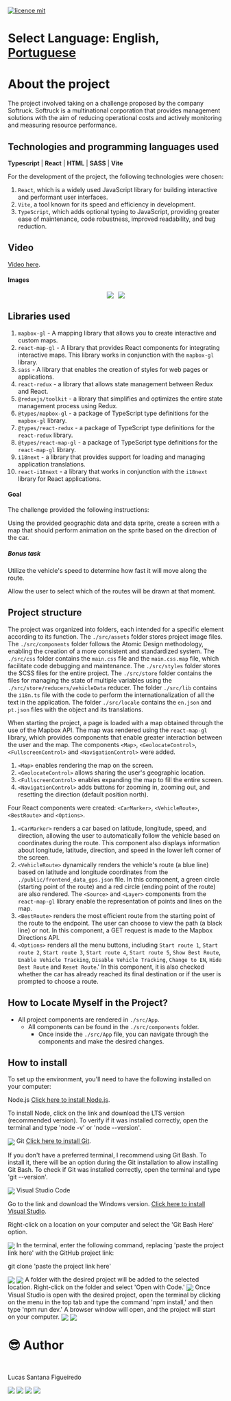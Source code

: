 [![licence mit](https://img.shields.io/badge/licence-MIT-blue.svg)](./LICENSE)

# Select Language: **English**, [Portuguese](https://github.com/santanafx/frontend-3d-car/blob/main/README-pt.md)

# About the project

The project involved taking on a challenge proposed by the company Softruck. Softruck is a multinational corporation that provides management solutions with the aim of reducing operational costs and actively monitoring and measuring resource performance.

## Technologies and programming languages used

**Typescript** | **React** | **HTML** | **SASS** | **Vite**

For the development of the project, the following technologies were chosen:

1. `React`, which is a widely used JavaScript library for building interactive and performant user interfaces.
2. `Vite`, a tool known for its speed and efficiency in development.
3. `TypeScript`, which adds optional typing to JavaScript, providing greater ease of maintenance, code robustness, improved readability, and bug reduction.

## Video

<a href="https://www.youtube.com/watch?v=QKh7RwoH_Sc">Video here</a>.

#### Images

<div style="display: flex; justify-content: center;">
  <img src='./public/images/readme/img1.png' style="margin-right: 10px;">
  <img src='./public/images/readme/img2.png'>
</div>

## Libraries used

1. `mapbox-gl` - A mapping library that allows you to create interactive and custom maps.
2. `react-map-gl` - A library that provides React components for integrating interactive maps. This library works in conjunction with the `mapbox-gl` library.
3. `sass` - A library that enables the creation of styles for web pages or applications.
4. `react-redux` - a library that allows state management between Redux and React.
5. `@reduxjs/toolkit` - a library that simplifies and optimizes the entire state management process using Redux.
6. `@types/mapbox-gl` - a package of TypeScript type definitions for the `mapbox-gl` library.
7. `@types/react-redux` - a package of TypeScript type definitions for the `react-redux` library.
8. `@types/react-map-gl` - a package of TypeScript type definitions for the `react-map-gl` library.
9. `i18next` - a library that provides support for loading and managing application translations.
10. `react-i18next` - a library that works in conjunction with the `i18next` library for React applications.

#### Goal

The challenge provided the following instructions:

Using the provided geographic data and data sprite, create a screen with a map that should perform animation on the sprite based on the direction of the car.

##### Bonus task

Utilize the vehicle's speed to determine how fast it will move along the route.

Allow the user to select which of the routes will be drawn at that moment.

## Project structure

The project was organized into folders, each intended for a specific element according to its function. The `./src/assets` folder stores project image files. The `./src/components` folder follows the Atomic Design methodology, enabling the creation of a more consistent and standardized system. The `./src/css` folder contains the `main.css` file and the `main.css.map` file, which facilitate code debugging and maintenance. The `./src/styles` folder stores the SCSS files for the entire project. The `./src/store` folder contains the files for managing the state of multiple variables using the `./src/store/reducers/vehicleData` reducer. The folder `./src/lib` contains the `i18n.ts` file with the code to perform the internationalization of all the text in the application. The folder `./src/locale` contains the `en.json` and `pt.json` files with the object and its translations.

When starting the project, a page is loaded with a map obtained through the use of the Mapbox API. The map was rendered using the `react-map-gl` library, which provides components that enable greater interaction between the user and the map. The components `<Map>`, `<GeolocateControl>`, `<FullscreenControl>` and `<NavigationControl>` were added.

1. `<Map>` enables rendering the map on the screen.
2. `<GeolocateControl>` allows sharing the user's geographic location.
3. `<FullscreenControl>` enables expanding the map to fill the entire screen.
4. `<NavigationControl>` adds buttons for zooming in, zooming out, and resetting the direction (default position north).

Four React components were created: `<CarMarker>`, `<VehicleRoute>`, `<BestRoute>` and `<Options>`.

1. `<CarMarker>` renders a car based on latitude, longitude, speed, and direction, allowing the user to automatically follow the vehicle based on coordinates during the route. This component also displays information about longitude, latitude, direction, and speed in the lower left corner of the screen.
2. `<VehicleRoute>` dynamically renders the vehicle's route (a blue line) based on latitude and longitude coordinates from the `./public/frontend_data_gps.json` file. In this component, a green circle (starting point of the route) and a red circle (ending point of the route) are also rendered. The `<Source>` and `<Layer>` components from the `react-map-gl` library enable the representation of points and lines on the map.
3. `<BestRoute>` renders the most efficient route from the starting point of the route to the endpoint. The user can choose to view the path (a black line) or not. In this component, a GET request is made to the Mapbox Directions API.
4. `<Options>` renders all the menu buttons, including `Start route 1`, `Start route 2`, `Start route 3`, `Start route 4`, `Start route 5`, `Show Best Route`, `Enable Vehicle Tracking`, `Disable Vehicle Tracking`, `Change to EN`, `Hide Best Route` and `Reset Route`.' In this component, it is also checked whether the car has already reached its final destination or if the user is prompted to choose a route.

## How to Locate Myself in the Project?

- All project components are rendered in `./src/App`.
  - All components can be found in the `./src/components` folder.
    - Once inside the `./src/App` file, you can navigate through the components and make the desired changes.

## How to install

To set up the environment, you'll need to have the following installed on your computer:

Node.js
<a href="https://nodejs.org/">Click here to install Node.js</a>.

To install Node, click on the link and download the LTS version (recommended version).
To verify if it was installed correctly, open the terminal and type 'node -v' or 'node --version'.

<img align="center" src='./public/images/readme/instrucao-node.png'>
Git
<a href="https://git-scm.com/download">Click here to install Git</a>.

If you don't have a preferred terminal, I recommend using Git Bash. To install it, there will be an option during the Git installation to allow installing Git Bash.
To check if Git was installed correctly, open the terminal and type 'git --version'.

<img align="center" src='./public/images/readme/instrucao-git.png'>
Visual Studio Code

Go to the link and download the Windows version.
<a href="https://code.visualstudio.com/download">Click here to install Visual Studio</a>.

Right-click on a location on your computer and select the 'Git Bash Here' option.

<img align="center" src='./public/images/readme/instrucao-gitBashHere.png'>
In the terminal, enter the following command, replacing 'paste the project link here' with the GitHub project link:

git clone 'paste the project link here'

<img align="center" src='./public/images/readme/instrucao-clone.png'>
<img align="center" src='./public/images/readme/instrucao-gitClone.png'>
A folder with the desired project will be added to the selected location.
Right-click on the folder and select 'Open with Code.'

<img align="center" src='./public/images/readme/instrucao-abrirCode.png'>
Once Visual Studio is open with the desired project, open the terminal by clicking on the menu in the top tab and type the command 'npm install,' and then type 'npm run dev.' A browser window will open, and the project will start on your computer.

<img align="center" src='./public/images/readme/instrucao-terminal.png'>
<img align="center" src='./public/images/readme/instrucao-npm.png'>
<br />

# :sunglasses: Author <a name="id07"></a>

<br />

Lucas Santana Figueiredo

<div>
 <a href="https://discordapp.com/users/254746660549296128" target="_blank"><img src="https://img.shields.io/badge/Discord-7289DA?style=for-the-badge&logo=discord&logoColor=white" target="_blank"></a>
  <a href = "mailto:santanafx@hotmail.com"><img src="https://img.shields.io/badge/-Gmail-%23333?style=for-the-badge&logo=gmail&logoColor=white" target="_blank"></a>
  <a href="https://www.linkedin.com/in/lucas-santana-figueiredo/" target="_blank"><img src="https://img.shields.io/badge/-LinkedIn-%230077B5?style=for-the-badge&logo=linkedin&logoColor=white" target="_blank"></a>
  <a href="https://wa.me/5531997915854" target="_blank"><img src=https://img.shields.io/badge/WhatsApp-25D366?style=for-the-badge&logo=whatsapp&logoColor=white></a>
</div>
